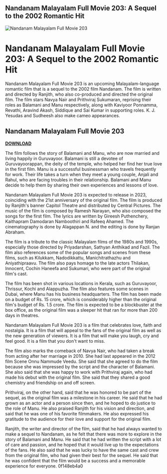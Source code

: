 ## Nandanam Malayalam Full Movie 203: A Sequel to the 2002 Romantic Hit

 
![Nandanam Malayalam Full Movie 203](https://encrypted-tbn1.gstatic.com/images?q=tbn:ANd9GcQS9qipKKOyakhqg60TZXOCPbfRjvT8SGUcghqav5rL3ApP9e86H5s0vwk)

 
# Nandanam Malayalam Full Movie 203: A Sequel to the 2002 Romantic Hit
 
Nandanam Malayalam Full Movie 203 is an upcoming Malayalam-language romantic film that is a sequel to the 2002 film Nandanam. The film is written and directed by Ranjith, who also co-produced and directed the original film. The film stars Navya Nair and Prithviraj Sukumaran, reprising their roles as Balamani and Manu respectively, along with Kaviyoor Ponnamma, Revathi, Aravind Akash, Siddique and Sai Kumar in supporting roles. K. J. Yesudas and Sudheesh also make cameo appearances.
 
## Nandanam Malayalam Full Movie 203


[**DOWNLOAD**](https://www.google.com/url?q=https%3A%2F%2Furllie.com%2F2tKAsU&sa=D&sntz=1&usg=AOvVaw0-6naRywldSp_Qx6aTB_c_)

 
The film follows the story of Balamani and Manu, who are now married and living happily in Guruvayoor. Balamani is still a devotee of Guruvayoorappan, the deity of the temple, who helped her find her true love in the first film. Manu is a successful businessman who travels frequently for work. Their life takes a turn when they meet a young couple, Anjali and Rahul, who are facing troubles in their relationship. Balamani and Manu decide to help them by sharing their own experiences and lessons of love.
 
Nandanam Malayalam Full Movie 203 is expected to release in 2023, coinciding with the 21st anniversary of the original film. The film is produced by Ranjith's banner Capitol Theatre and distributed by Central Pictures. The music of the film is composed by Ramesh Narayan, who also composed the songs for the first film. The lyrics are written by Gireesh Puthenchery, Kaithapram Damodaran Namboothiri and Rafeeq Ahamed. The cinematography is done by Alagappan N. and the editing is done by Ranjan Abraham.

The film is a tribute to the classic Malayalam films of the 1980s and 1990s, especially those directed by Priyadarshan, Sathyan Anthikad and Fazil. The film also references some of the popular songs and scenes from these films, such as Kilukkam, Nadodikkattu, Manichitrathazhu and Aniyathipraavu. The film also pays homage to the late actors Thilakan, Innocent, Cochin Haneefa and Sukumari, who were part of the original film's cast.
 
The film has been shot in various locations in Kerala, such as Guruvayoor, Thrissur, Kochi and Alappuzha. The film also features some scenes in Dubai, where Manu has his business headquarters. The film has been made on a budget of Rs. 15 crore, which is considerably higher than the original film's budget of Rs. 1.5 crore. The film is expected to be a blockbuster at the box office, as the original film was a sleeper hit that ran for more than 200 days in theatres.
 
Nandanam Malayalam Full Movie 203 is a film that celebrates love, faith and nostalgia. It is a film that will appeal to the fans of the original film as well as the new generation of viewers. It is a film that will make you laugh, cry and feel good. It is a film that you don't want to miss.

The film also marks the comeback of Navya Nair, who had taken a break from acting after her marriage in 2010. She had last appeared in the 2012 film Scene Onnu Nammude Veedu. She said that she agreed to do the film because she was impressed by the script and the character of Balamani. She also said that she was happy to work with Prithviraj again, who had made his debut with the original film. She said that they shared a good chemistry and friendship on and off screen.
 
Prithviraj, on the other hand, said that he was honored to be part of the sequel, as the original film was a milestone in his career. He said that he had grown as an actor and a person since then, and he hoped to do justice to the role of Manu. He also praised Ranjith for his vision and direction, and said that he was one of his favorite filmmakers. He also expressed his gratitude to the audience for their love and support for the original film.
 
Ranjith, the writer and director of the film, said that he had always wanted to make a sequel to Nandanam, as he felt that there was more to explore in the story of Balamani and Manu. He said that he had written the script with a lot of care and passion, and he hoped that it would live up to the expectations of the fans. He also said that he was lucky to have the same cast and crew from the original film, who had given their best for the sequel. He said that he was confident that the film would be a success and a memorable experience for everyone.
 0f148eb4a0
